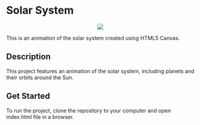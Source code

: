 # Solar System

<p align="center">
    <img src="preview.gif">
</p>

This is an animation of the solar system created using HTML5 Canvas.

## Description

This project features an animation of the solar system, including planets and their orbits around the Sun.

## Get Started

To run the project, clone the repository to your computer and open index.html file in a browser.